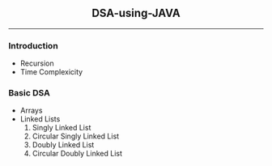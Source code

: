 <h2 style="text-align:center"> DSA-using-JAVA</h2>
<hr>
<h3>Introduction</h3>
<ul>
  <li>Recursion</li>
  <li>Time Complexicity</li>
</ul>
<h3>Basic DSA</h3>
<ul>
  <li>Arrays</li>
  <li>Linked Lists
    <ol>
      <li>Singly Linked List</li>
      <li>Circular Singly Linked List</li>
      <li>Doubly Linked List</li>
      <li>Circular Doubly Linked List</li>
    </ol>
  </li>
  
</ul>
